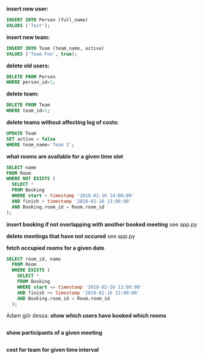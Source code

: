 **insert new user:**
```SQL
INSERT INTO Person (full_name)
VALUES ('Test');
```

**insert new team:**
```SQL
INSERT INTO Team (team_name, active)
VALUES ('Team Foo', true);
```

**delete old users:**
```SQL
DELETE FROM Person
WHERE person_id=1;
```

**delete team:**
```SQL
DELETE FROM Team
WHERE team_id=1;
```

**delete teams without affecting log of costs:**
```SQL
UPDATE Team
SET active = false
WHERE team_name='Team 2';
```

**what rooms are available for a given time slot**
```SQL
SELECT name
FROM Room
WHERE NOT EXISTS (
  SELECT *
  FROM Booking
  WHERE start < timestamp '2018-02-16 14:00:00'
  AND finish > timestamp '2018-02-16 13:00:00'
  AND Booking.room_id = Room.room_id
);
```

**insert booking if not overlapping with another booked meeting**
see app.py

**delete meetings that have not occured**
see app.py

**fetch occupied rooms for a given date**
```SQL
SELECT room_id, name
  FROM Room
  WHERE EXISTS (
    SELECT *
    FROM Booking
    WHERE start <= timestamp '2018-02-16 13:00:00'
    AND finish >= timestamp '2018-02-16 13:00:00'
    AND Booking.room_id = Room.room_id
  );
```

Adam gör dessa:
**show which users have booked which rooms**
```SQL
```

**show participants of a given meeting**
```SQL
```

**cost for team for given time interval**
```SQL
```
